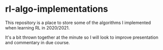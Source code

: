 # rl-algo-implementations

This repository is a place to store some of the algorithms I implemented when learning RL in 2020/2021. 

It's a bit thrown together at the minute so I will look to improve presentation and commentary in due course.

